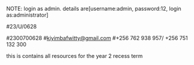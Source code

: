 NOTE:
login as admin. details are[username:admin, password:12, login as:administrator]

#23/U/0628

#2300700628 
#kiyimbafwitty@gmail.com 
#+256 762 938 957/ +256 751 132 300

this is contains all resources for the year 2 recess term
